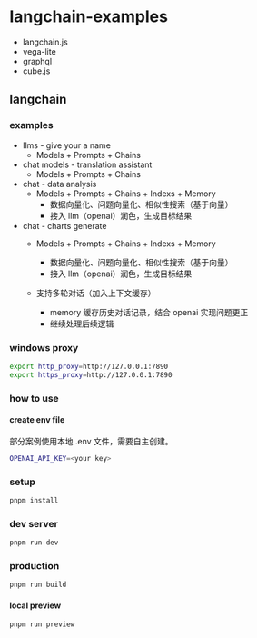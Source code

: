 # langchain-examples

* langchain.js
* vega-lite
* graphql
* cube.js

## langchain

### examples

* llms - give your a name
  * Models + Prompts + Chains
* chat models - translation assistant
  * Models + Prompts + Chains
* chat - data analysis
  * Models + Prompts + Chains + Indexs + Memory
    * 数据向量化、问题向量化、相似性搜索（基于向量）
    * 接入 llm（openai）润色，生成目标结果
* chat - charts generate
  * Models + Prompts + Chains + Indexs + Memory
    * 数据向量化、问题向量化、相似性搜索（基于向量）
    * 接入 llm（openai）润色，生成目标结果
  
  * 支持多轮对话（加入上下文缓存）
    * memory 缓存历史对话记录，结合 openai 实现问题更正
    * 继续处理后续逻辑
    
### windows proxy

```bash
export http_proxy=http://127.0.0.1:7890
export https_proxy=http://127.0.0.1:7890
```

### how to use

#### create env file

部分案例使用本地 .env 文件，需要自主创建。

```bash
OPENAI_API_KEY=<your key>
```

### setup

```bash
pnpm install
```

### dev server

```bash
pnpm run dev
```

### production

```bash
pnpm run build
```

#### local preview

```bash
pnpm run preview
```